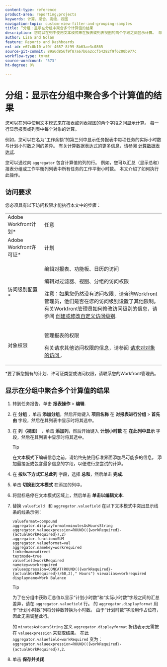 ```yaml
---
content-type: reference
product-area: reporting;projects
keywords: 计算，聚合，高级，视图
navigation-topic: custom-view-filter-and-grouping-samples
title: “分组：显示在分组中聚合多个计算值的结果
description: 您可以在列中使用文本模式来在报表或列表视图的两个字段之间显示计算。 每一行显示报表或列表中每个对象的计算。
author: Lisa and Nolan
feature: Reports and Dashboards
exl-id: e67c0b10-af9f-4657-8f99-8b63ae3c0865
source-git-commit: 89a6d856f9f87a67b6a2ccfb4282f9f6200b977c
workflow-type: tm+mt
source-wordcount: '573'
ht-degree: 0%

---
```


# 分组：显示在分组中聚合多个计算值的结果

您可以在列中使用文本模式来在报表或列表视图的两个字段之间显示计算。 每一行显示报表或列表中每个对象的计算。

例如，您可以在名为“工作余额”的第三列中显示任务报表中每项任务的实际小时数与计划小时数之间的差异。 有关计算数据表达式的更多信息，请参阅 [计算数据表达式](../../../reports-and-dashboards/reports/calc-cstm-data-reports/calculated-data-expressions.md).

您可以通过向 `aggregator` 包含计算值的列的行。 例如，您可以汇总（显示总和）报表分组或工作平衡列列表中所有任务的工作平衡小时数。 本文介绍了如何执行此操作。

## 访问要求

您必须具有以下访问权限才能执行本文中的步骤：

<table style="table-layout:auto"> 
 <col> 
 <col> 
 <tbody> 
  <tr> 
   <td role="rowheader">Adobe Workfront计划*</td> 
   <td> <p>任意</p> </td> 
  </tr> 
  <tr> 
   <td role="rowheader">Adobe Workfront许可证*</td> 
   <td> <p>计划 </p> </td> 
  </tr> 
  <tr> 
   <td role="rowheader">访问级别配置*</td> 
   <td> <p>编辑对报表、功能板、日历的访问</p> <p>编辑对过滤器、视图、分组的访问权限</p> <p>注意：如果您仍然没有访问权限，请咨询Workfront管理员，他们是否在您的访问级别设置了其他限制。 有关Workfront管理员如何修改访问级别的信息，请参阅 <a href="../../../administration-and-setup/add-users/configure-and-grant-access/create-modify-access-levels.md" class="MCXref xref">创建或修改自定义访问级别</a>.</p> </td> 
  </tr> 
  <tr> 
   <td role="rowheader">对象权限</td> 
   <td> <p>管理报表的权限</p> <p>有关请求其他访问权限的信息，请参阅 <a href="../../../workfront-basics/grant-and-request-access-to-objects/request-access.md" class="MCXref xref">请求对对象的访问 </a>.</p> </td> 
  </tr> 
 </tbody> 
</table>

&#42;要了解您拥有的计划、许可证类型或访问权限，请联系您的Workfront管理员。

## 显示在分组中聚合多个计算值的结果

1. 转到任务报告，单击 **报表操作** > **编辑**.
1. 在 **分组** ，单击 **添加分组**，然后开始键入 **项目名称** 在 **对报表进行分组** > **首先由** 字段，然后在其列表中显示时将其选中。

1. 在 **列（视图）** ，单击 **添加列**，然后开始键入 **计划小时数** 在 **在此列中显示** 字段，然后在其列表中显示时将其选中。

   >[!TIP]
   >
   >在文本模式下编辑信息之前，请始终先使用标准界面添加尽可能多的信息。 添加最接近或包含最多信息的字段，以便进行您尝试的计算。

1. 在 **按以下方式汇总此列** 字段，选择 **总和**，然后单击 **完成**.
1. 单击 **切换到文本模式** 在添加的列中。
1. 将鼠标悬停在文本模式区域上，然后单击 **单击以编辑文本**.
1. 替换 `valuefield ` 和 `aggregator.valuefield` 在以下文本模式中突出显示线条的线条示例：

   ```
   valueformat=compound
   aggregator.displayformat=minutesAsHoursString
   aggregator.valueexpression=ROUND(({workRequired}-{actualWorkRequired}),2)
   aggregator.function=SUM
   aggregator.valueformat=val
   aggregator.namekey=workrequired
   linkedname=direct
   textmode=true
   valuefield=workRequired
   namekey=workrequired
   valueexpression=CONCAT(ROUND(({workRequired}-{actualWorkRequired})/60,2)," Hours") viewalias=workrequired displayname=Work Balance
   ```

   >[!TIP]
   >
   >为了在分组中获取汇总值以显示“计划小时数”和“实际小时数”字段之间的汇总差异，请在 `aggregator.valuefield` 行。 的 `aggregator.displayformat` 用于“计划小时数”列将分钟数转换为小时数。 由于“计划时数”字段用作占位符，因此无需调整此行。
   >
   >
   >的 `minutesAsHoursString` 定义 `aggregator.displayformat` 折线表示无需按在 `valueexpression` 来获取结果。 在此 `aggregator.valuefield=workRequired` 变为： `aggregator.valueexpression=ROUND(({workRequired}-{actualWorkRequired}),2`.

1. 单击 **保存并关闭**.
